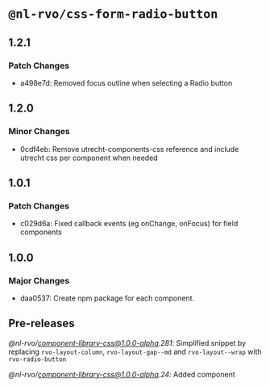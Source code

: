 # `@nl-rvo/css-form-radio-button`

## 1.2.1

### Patch Changes

- a498e7d: Removed focus outline when selecting a Radio button

## 1.2.0

### Minor Changes

- 0cdf4eb: Remove utrecht-components-css reference and include utrecht css per component when needed

## 1.0.1

### Patch Changes

- c029d6a: Fixed callback events (eg onChange, onFocus) for field components

## 1.0.0

### Major Changes

- daa0537: Create npm package for each component.

## Pre-releases

_@nl-rvo/component-library-css@1.0.0-alpha.281_:
Simplified snippet by replacing `rvo-layout-column`, `rvo-layout-gap--md` and `rvo-layout--wrap` with `rvo-radio-button`

_@nl-rvo/component-library-css@1.0.0-alpha.24_:
Added component
